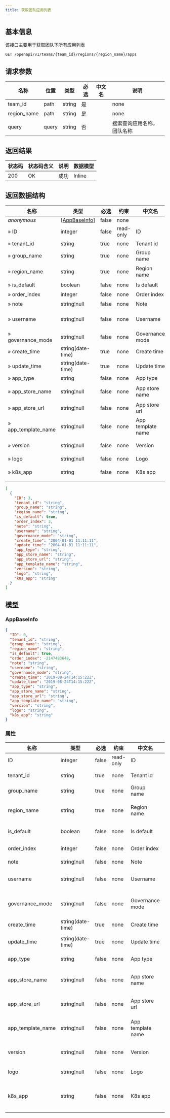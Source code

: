 ```yaml
---
title: 获取团队应用列表
---
```


## 基本信息
该接口主要用于获取团队下所有应用列表

```shell title="请求路径"
GET /openapi/v1/teams/{team_id}/regions/{region_name}/apps
```

## 请求参数

|名称|位置|类型|必选|中文名|说明|
|---|---|---|---|---|---|
|team_id|path|string| 是 ||none|
|region_name|path|string| 是 ||none|
|query|query|string| 否 ||搜索查询应用名称，团队名称|

## 返回结果

|状态码|状态码含义|说明|数据模型|
|---|---|---|---|
|200|OK|成功|Inline|

## 返回数据结构

|名称|类型|必选|约束|中文名|说明|
|---|---|---|---|---|---|
|*anonymous*|[[AppBaseInfo](#schemaappbaseinfo)]|false|none||none|
|» ID|integer|false|read-only|ID|none|
|» tenant_id|string|true|none|Tenant id|租户id|
|» group_name|string|true|none|Group name|组名|
|» region_name|string|true|none|Region name|区域中心名称|
|» is_default|boolean|false|none|Is default|默认组件|
|» order_index|integer|false|none|Order index|应用排序|
|» note|string¦null|false|none|Note|备注|
|» username|string¦null|false|none|Username|the username of principal|
|» governance_mode|string¦null|false|none|Governance mode|governance mode|
|» create_time|string(date-time)|true|none|Create time|创建时间|
|» update_time|string(date-time)|true|none|Update time|更新时间|
|» app_type|string|false|none|App type|应用类型|
|» app_store_name|string¦null|false|none|App store name|应用商店名称|
|» app_store_url|string¦null|false|none|App store url|应用商店 URL|
|» app_template_name|string¦null|false|none|App template name|应用模板名称|
|» version|string¦null|false|none|Version|Helm 应用版本|
|» logo|string¦null|false|none|Logo|应用logo|
|» k8s_app|string|false|none|K8s app|集群内应用名称|

```json title="响应示例"
[
  {
    "ID": 3,
    "tenant_id": "string",
    "group_name": "string",
    "region_name": "string",
    "is_default": true,
    "order_index": 3,
    "note": "string",
    "username": "string",
    "governance_mode": "string",
    "create_time": "2004-01-01 11:11:11",
    "update_time": "2004-01-01 11:11:11",
    "app_type": "string",
    "app_store_name": "string",
    "app_store_url": "string",
    "app_template_name": "string",
    "version": "string",
    "logo": "string",
    "k8s_app": "string"
  }
]
```

## 模型

### AppBaseInfo<a id="schemaappbaseinfo"></a>

```json
{
  "ID": 0,
  "tenant_id": "string",
  "group_name": "string",
  "region_name": "string",
  "is_default": true,
  "order_index": -2147483648,
  "note": "string",
  "username": "string",
  "governance_mode": "string",
  "create_time": "2019-08-24T14:15:22Z",
  "update_time": "2019-08-24T14:15:22Z",
  "app_type": "string",
  "app_store_name": "string",
  "app_store_url": "string",
  "app_template_name": "string",
  "version": "string",
  "logo": "string",
  "k8s_app": "string"
}
```

### 属性

| 名称              | 类型              | 必选  | 约束      | 中文名            | 说明                      |
| ----------------- | ----------------- | ----- | --------- | ----------------- | ------------------------- |
| ID                | integer           | false | read-only | ID                | none                      |
| tenant_id         | string            | true  | none      | Tenant id         | 租户id                    |
| group_name        | string            | true  | none      | Group name        | 组名                      |
| region_name       | string            | true  | none      | Region name       | 区域中心名称              |
| is_default        | boolean           | false | none      | Is default        | 默认组件                  |
| order_index       | integer           | false | none      | Order index       | 应用排序                  |
| note              | string¦null       | false | none      | Note              | 备注                      |
| username          | string¦null       | false | none      | Username          | 应用负责人 |
| governance_mode   | string¦null       | false | none      | Governance mode   | 应用治理模式           |
| create_time       | string(date-time) | true  | none      | Create time       | 创建时间                  |
| update_time       | string(date-time) | true  | none      | Update time       | 更新时间                  |
| app_type          | string            | false | none      | App type          | 应用类型                  |
| app_store_name    | string¦null       | false | none      | App store name    | 应用商店名称              |
| app_store_url     | string¦null       | false | none      | App store url     | 应用商店 URL              |
| app_template_name | string¦null       | false | none      | App template name | 应用模板名称              |
| version           | string¦null       | false | none      | Version           | Helm 应用版本             |
| logo              | string¦null       | false | none      | Logo              | 应用logo                  |
| k8s_app           | string            | false | none      | K8s app           | 集群内应用名称            |
